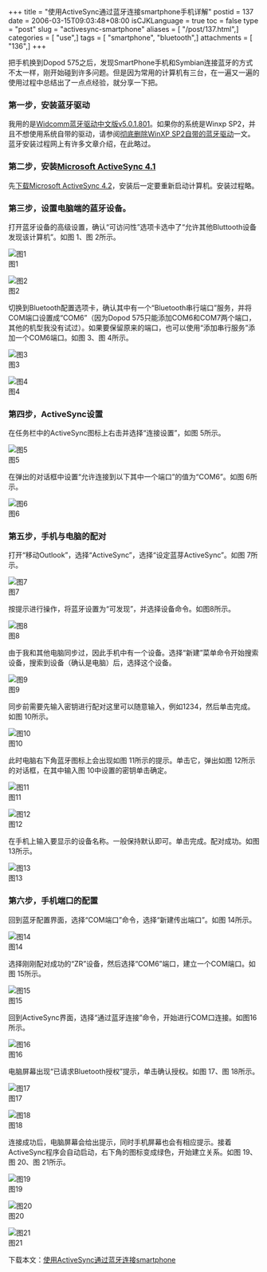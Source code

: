 +++
title = "使用ActiveSync通过蓝牙连接smartphone手机详解"
postid = 137
date = 2006-03-15T09:03:48+08:00
isCJKLanguage = true
toc = false
type = "post"
slug = "activesync-smartphone"
aliases = [ "/post/137.html",]
categories = [ "use",]
tags = [ "smartphone", "bluetooth",]
attachments = [ "136",]
+++


把手机换到Dopod
575之后，发现SmartPhone手机和Symbian连接蓝牙的方式不太一样，刚开始碰到许多问题。但是因为常用的计算机有三台，在一遍又一遍的使用过程中总结出了一点点经验，就分享一下把。

### 第一步，安装蓝牙驱动

我用的是[Widcomm蓝牙驱动中文版v5.0.1.801](http://www.sisdown.com/Soft/PC/200510/3089.html)。如果你的系统是Winxp
SP2，并且不想使用系统自带的驱动，请参阅[彻底删除WinXP
SP2自带的蓝牙驱动](https://blog.zengrong.net/post/83.html)一文。蓝牙安装过程网上有许多文章介绍，在此略过。

### 第二步，安装[Microsoft ActiveSync 4.1](http://www.microsoft.com/downloads/details.aspx?FamilyID=67dfcc42-34db-44c4-9054-de8e25cad7f8&DisplayLang=zh-cn)

先[下载Microsoft ActiveSync
4.2](http://www.microsoft.com/downloads/details.aspx?FamilyId=1C722C4C-259A-4F12-A5DE-720C72DA30D4&displaylang=zh-cn)，安装后一定要重新启动计算机。安装过程略。

### 第三步，设置电脑端的蓝牙设备。

打开蓝牙设备的高级设置，确认“可访问性”选项卡选中了“允许其他Bluttooth设备发现该计算机”。如图
1、图 2所示。<!--more-->

![图1](/uploads/2006/03/smart01.png)  
图1

![图2](/uploads/2006/03/smart02.png)  
图2

切换到Bluetooth配置选项卡，确认其中有一个“Bluetooth串行端口”服务，并将COM端口设置成“COM6”（因为Dopod
575只能添加COM6和COM7两个端口，其他的机型我没有试过）。如果要保留原来的端口，也可以使用“添加串行服务”添加一个COM6端口。如图
3、图 4所示。

![图3](/uploads/2006/03/smart03.png)  
图3

![图4](/uploads/2006/03/smart04.png)  
图4

### 第四步，ActiveSync设置

在任务栏中的ActiveSync图标上右击并选择“连接设置”，如图 5所示。

![图5](/uploads/2006/03/smart05.png)  
图5

在弹出的对话框中设置“允许连接到以下其中一个端口”的值为“COM6”。如图
6所示。

![图6](/uploads/2006/03/smart06.png)  
图6

### 第五步，手机与电脑的配对

打开“移动Outlook”，选择“ActiveSync”，选择“设定蓝芽ActiveSync”。如图
7所示。

![图7](/uploads/2006/03/smart07.png)  
图7

按提示进行操作，将蓝牙设置为“可发现”，并选择设备命令。如图8所示。

![图8](/uploads/2006/03/smart08.png)  
图8

由于我和其他电脑同步过，因此手机中有一个设备。选择“新建”菜单命令开始搜索设备，搜索到设备（确认是电脑）后，选择这个设备。

![图9](/uploads/2006/03/smart09.png)  
图9

同步前需要先输入密钥进行配对这里可以随意输入，例如1234，然后单击完成。如图
10所示。

![图10](/uploads/2006/03/smart10.png)  
图10

此时电脑右下角蓝牙图标上会出现如图 11所示的提示。单击它，弹出如图
12所示的对话框，在其中输入图 10中设置的密钥单击确定。

![图11](/uploads/2006/03/smart11.png)  
图11

![图12](/uploads/2006/03/smart12.png)  
图12

在手机上输入要显示的设备名称。一般保持默认即可。单击完成。配对成功。如图
13所示。

![图13](/uploads/2006/03/smart13.png)  
图13

### 第六步，手机端口的配置

回到蓝牙配置界面，选择“COM端口”命令，选择“新建传出端口”。如图 14所示。

![图14](/uploads/2006/03/smart14.png)  
图14

选择刚刚配对成功的“ZR”设备，然后选择“COM6”端口，建立一个COM端口。如图
15所示。

![图15](/uploads/2006/03/smart15.png)  
图15

回到ActiveSync界面，选择“通过蓝牙连接”命令，开始进行COM口连接。如图16所示。

![图16](/uploads/2006/03/smart16.png)  
图16

电脑屏幕出现“已请求Bluetooth授权”提示，单击确认授权。如图 17、图
18所示。

![图17](/uploads/2006/03/smart17.png)  
图17

![图18](/uploads/2006/03/smart18.png)  
图18

连接成功后，电脑屏幕会给出提示，同时手机屏幕也会有相应提示。接着ActiveSync程序会自动启动，右下角的图标变成绿色，开始建立关系。如图
19、图 20、图 21所示。

![图19](/uploads/2006/03/smart19.png)  
图19

![图20](/uploads/2006/03/smart20.png)  
图20

![图21](/uploads/2006/03/smart21.png)  
图21

下载本文：[使用ActiveSync通过蓝牙连接smartphone](/uploads/2006/03/activesync_smartphone.swf)

